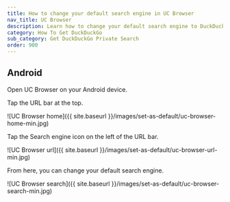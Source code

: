 ```yaml
---
title: How to change your default search engine in UC Browser
nav_title: UC Browser
description: Learn how to change your default search engine to DuckDuckGo in UC Browser for Android.
category: How To Get DuckDuckGo
sub_category: Get DuckDuckGo Private Search
order: 900
---
```


## Android

Open UC Browser on your Android device.

Tap the URL bar at the top.

![UC Browser home]({{ site.baseurl }}/images/set-as-default/uc-browser-home-min.jpg)

Tap the Search engine icon on the left of the URL bar.

![UC Browser url]({{ site.baseurl }}/images/set-as-default/uc-browser-url-min.jpg)

From here, you can change your default search engine.

![UC Browser search]({{ site.baseurl }}/images/set-as-default/uc-browser-search-min.jpg)
